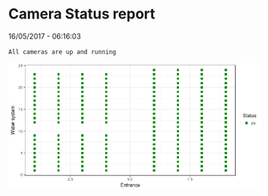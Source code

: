 Camera Status report
================
16/05/2017 - 06:16:03

    All cameras are up and running

![](camreport_files/figure-markdown_github/unnamed-chunk-2-1.png)

